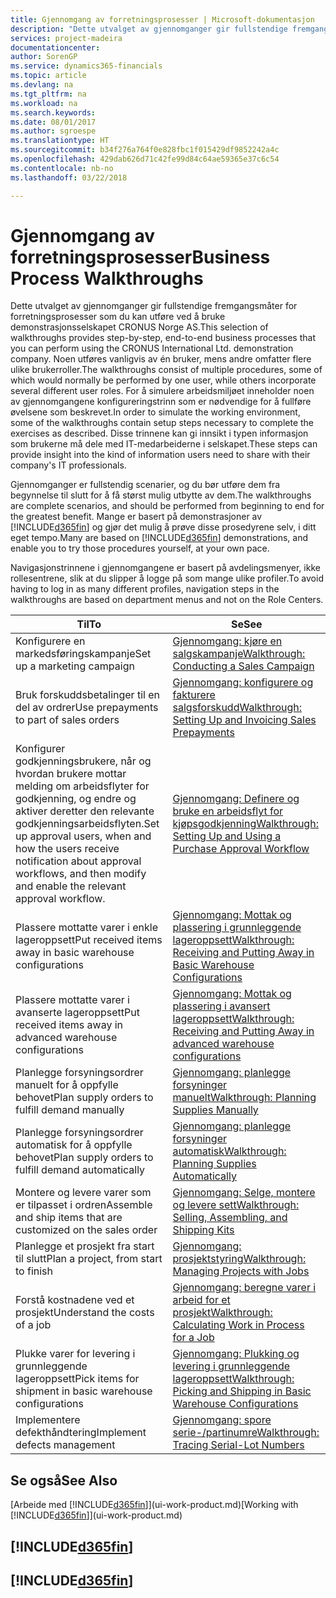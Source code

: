 ```yaml
---
title: Gjennomgang av forretningsprosesser | Microsoft-dokumentasjon
description: "Dette utvalget av gjennomganger gir fullstendige fremgangsmåter for forretningsprosesser som du kan utføre ved å bruke demonstrasjonsselskapet CRONUS Norge AS. Noen utføres vanligvis av én bruker, mens andre omfatter flere ulike brukerroller. For å simulere arbeidsmiljøet inneholder noen av gjennomgangene konfigureringstrinn som er nødvendige for å fullføre øvelsene som beskrevet. Disse trinnene kan gi innsikt i typen informasjon som brukerne må dele med IT-medarbeiderne i selskapet."
services: project-madeira
documentationcenter: 
author: SorenGP
ms.service: dynamics365-financials
ms.topic: article
ms.devlang: na
ms.tgt_pltfrm: na
ms.workload: na
ms.search.keywords: 
ms.date: 08/01/2017
ms.author: sgroespe
ms.translationtype: HT
ms.sourcegitcommit: b34f276a764f0e828fbc1f015429df9852242a4c
ms.openlocfilehash: 429dab626d71c42fe99d84c64ae59365e37c6c54
ms.contentlocale: nb-no
ms.lasthandoff: 03/22/2018

---
```

# <a name="business-process-walkthroughs"></a><span data-ttu-id="85848-106">Gjennomgang av forretningsprosesser</span><span class="sxs-lookup"><span data-stu-id="85848-106">Business Process Walkthroughs</span></span>
<span data-ttu-id="85848-107">Dette utvalget av gjennomganger gir fullstendige fremgangsmåter for forretningsprosesser som du kan utføre ved å bruke demonstrasjonsselskapet CRONUS Norge AS.</span><span class="sxs-lookup"><span data-stu-id="85848-107">This selection of walkthroughs provides step-by-step, end-to-end business processes that you can perform using the CRONUS International Ltd. demonstration company.</span></span> <span data-ttu-id="85848-108">Noen utføres vanligvis av én bruker, mens andre omfatter flere ulike brukerroller.</span><span class="sxs-lookup"><span data-stu-id="85848-108">The walkthroughs consist of multiple procedures, some of which would normally be performed by one user, while others incorporate several different user roles.</span></span> <span data-ttu-id="85848-109">For å simulere arbeidsmiljøet inneholder noen av gjennomgangene konfigureringstrinn som er nødvendige for å fullføre øvelsene som beskrevet.</span><span class="sxs-lookup"><span data-stu-id="85848-109">In order to simulate the working environment, some of the walkthroughs contain setup steps necessary to complete the exercises as described.</span></span> <span data-ttu-id="85848-110">Disse trinnene kan gi innsikt i typen informasjon som brukerne må dele med IT-medarbeiderne i selskapet.</span><span class="sxs-lookup"><span data-stu-id="85848-110">These steps can provide insight into the kind of information users need to share with their company's IT professionals.</span></span>  

 <span data-ttu-id="85848-111">Gjennomganger er fullstendig scenarier, og du bør utføre dem fra begynnelse til slutt for å få størst mulig utbytte av dem.</span><span class="sxs-lookup"><span data-stu-id="85848-111">The walkthroughs are complete scenarios, and should be performed from beginning to end for the greatest benefit.</span></span> <span data-ttu-id="85848-112">Mange er basert på demonstrasjoner av [!INCLUDE[d365fin](includes/d365fin_md.md)] og gjør det mulig å prøve disse prosedyrene selv, i ditt eget tempo.</span><span class="sxs-lookup"><span data-stu-id="85848-112">Many are based on [!INCLUDE[d365fin](includes/d365fin_md.md)] demonstrations, and enable you to try those procedures yourself, at your own pace.</span></span>  

 <span data-ttu-id="85848-113">Navigasjonstrinnene i gjennomgangene er basert på avdelingsmenyer, ikke rollesentrene, slik at du slipper å logge på som mange ulike profiler.</span><span class="sxs-lookup"><span data-stu-id="85848-113">To avoid having to log in as many different profiles, navigation steps in the walkthroughs are based on department menus and not on the Role Centers.</span></span>  

|<span data-ttu-id="85848-114">Til</span><span class="sxs-lookup"><span data-stu-id="85848-114">To</span></span>|<span data-ttu-id="85848-115">Se</span><span class="sxs-lookup"><span data-stu-id="85848-115">See</span></span>|  
|--------|---------|  
|<span data-ttu-id="85848-116">Konfigurere en markedsføringskampanje</span><span class="sxs-lookup"><span data-stu-id="85848-116">Set up a marketing campaign</span></span>|[<span data-ttu-id="85848-117">Gjennomgang: kjøre en salgskampanje</span><span class="sxs-lookup"><span data-stu-id="85848-117">Walkthrough: Conducting a Sales Campaign</span></span>](walkthrough-conducting-a-sales-campaign.md)|  
|<span data-ttu-id="85848-118">Bruk forskuddsbetalinger til en del av ordrer</span><span class="sxs-lookup"><span data-stu-id="85848-118">Use prepayments to part of sales orders</span></span>|[<span data-ttu-id="85848-119">Gjennomgang: konfigurere og fakturere salgsforskudd</span><span class="sxs-lookup"><span data-stu-id="85848-119">Walkthrough: Setting Up and Invoicing Sales Prepayments</span></span>](walkthrough-setting-up-and-invoicing-sales-prepayments.md)|  
|<span data-ttu-id="85848-120">Konfigurer godkjenningsbrukere, når og hvordan brukere mottar melding om arbeidsflyter for godkjenning, og endre og aktiver deretter den relevante godkjenningsarbeidsflyten.</span><span class="sxs-lookup"><span data-stu-id="85848-120">Set up approval users, when and how the users receive notification about approval workflows, and then modify and enable the relevant approval workflow.</span></span>|[<span data-ttu-id="85848-121">Gjennomgang: Definere og bruke en arbeidsflyt for kjøpsgodkjenning</span><span class="sxs-lookup"><span data-stu-id="85848-121">Walkthrough: Setting Up and Using a Purchase Approval Workflow</span></span>](walkthrough-setting-up-and-using-a-purchase-approval-workflow.md)|  
|<span data-ttu-id="85848-122">Plassere mottatte varer i enkle lageroppsett</span><span class="sxs-lookup"><span data-stu-id="85848-122">Put received items away in basic warehouse configurations</span></span>|[<span data-ttu-id="85848-123">Gjennomgang: Mottak og plassering i grunnleggende lageroppsett</span><span class="sxs-lookup"><span data-stu-id="85848-123">Walkthrough: Receiving and Putting Away in Basic Warehouse Configurations</span></span>](walkthrough-receiving-and-putting-away-in-basic-warehousing.md)|  
|<span data-ttu-id="85848-124">Plassere mottatte varer i avanserte lageroppsett</span><span class="sxs-lookup"><span data-stu-id="85848-124">Put received items away in advanced warehouse configurations</span></span>|[<span data-ttu-id="85848-125">Gjennomgang: Mottak og plassering i avansert lageroppsett</span><span class="sxs-lookup"><span data-stu-id="85848-125">Walkthrough: Receiving and Putting Away in advanced warehouse configurations</span></span>](walkthrough-receiving-and-putting-away-in-advanced-warehousing.md)|  
|<span data-ttu-id="85848-126">Planlegge forsyningsordrer manuelt for å oppfylle behovet</span><span class="sxs-lookup"><span data-stu-id="85848-126">Plan supply orders to fulfill demand manually</span></span>|[<span data-ttu-id="85848-127">Gjennomgang: planlegge forsyninger manuelt</span><span class="sxs-lookup"><span data-stu-id="85848-127">Walkthrough: Planning Supplies Manually</span></span>](walkthrough-planning-supplies-manually.md)|  
|<span data-ttu-id="85848-128">Planlegge forsyningsordrer automatisk for å oppfylle behovet</span><span class="sxs-lookup"><span data-stu-id="85848-128">Plan supply orders to fulfill demand automatically</span></span>|[<span data-ttu-id="85848-129">Gjennomgang: planlegge forsyninger automatisk</span><span class="sxs-lookup"><span data-stu-id="85848-129">Walkthrough: Planning Supplies Automatically</span></span>](walkthrough-planning-supplies-automatically.md)|  
|<span data-ttu-id="85848-130">Montere og levere varer som er tilpasset i ordren</span><span class="sxs-lookup"><span data-stu-id="85848-130">Assemble and ship items that are customized on the sales order</span></span>|[<span data-ttu-id="85848-131">Gjennomgang: Selge, montere og levere sett</span><span class="sxs-lookup"><span data-stu-id="85848-131">Walkthrough: Selling, Assembling, and Shipping Kits</span></span>](walkthrough-selling-assembling-and-shipping-kits.md)|  
|<span data-ttu-id="85848-132">Planlegge et prosjekt fra start til slutt</span><span class="sxs-lookup"><span data-stu-id="85848-132">Plan a project, from start to finish</span></span>|[<span data-ttu-id="85848-133">Gjennomgang: prosjektstyring</span><span class="sxs-lookup"><span data-stu-id="85848-133">Walkthrough: Managing Projects with Jobs</span></span>](walkthrough-managing-projects-with-jobs.md)|  
|<span data-ttu-id="85848-134">Forstå kostnadene ved et prosjekt</span><span class="sxs-lookup"><span data-stu-id="85848-134">Understand the costs of a job</span></span>|[<span data-ttu-id="85848-135">Gjennomgang: beregne varer i arbeid for et prosjekt</span><span class="sxs-lookup"><span data-stu-id="85848-135">Walkthrough: Calculating Work in Process for a Job</span></span>](walkthrough-calculating-work-in-process-for-a-job.md)|  
|<span data-ttu-id="85848-136">Plukke varer for levering i grunnleggende lageroppsett</span><span class="sxs-lookup"><span data-stu-id="85848-136">Pick items for shipment in basic warehouse configurations</span></span>|[<span data-ttu-id="85848-137">Gjennomgang: Plukking og levering i grunnleggende lageroppsett</span><span class="sxs-lookup"><span data-stu-id="85848-137">Walkthrough: Picking and Shipping in Basic Warehouse Configurations</span></span>](walkthrough-picking-and-shipping-in-basic-warehousing.md)|  
|<span data-ttu-id="85848-138">Implementere defekthåndtering</span><span class="sxs-lookup"><span data-stu-id="85848-138">Implement defects management</span></span>|[<span data-ttu-id="85848-139">Gjennomgang: spore serie-/partinumre</span><span class="sxs-lookup"><span data-stu-id="85848-139">Walkthrough: Tracing Serial-Lot Numbers</span></span>](walkthrough-tracing-serial-lot-numbers.md)|  

## <a name="see-also"></a><span data-ttu-id="85848-140">Se også</span><span class="sxs-lookup"><span data-stu-id="85848-140">See Also</span></span>
<span data-ttu-id="85848-141">[Arbeide med [!INCLUDE[d365fin](includes/d365fin_md.md)]](ui-work-product.md)</span><span class="sxs-lookup"><span data-stu-id="85848-141">[Working with [!INCLUDE[d365fin](includes/d365fin_md.md)]](ui-work-product.md)</span></span>  

## [!INCLUDE[d365fin](includes/free_trial_md.md)]  
## [!INCLUDE[d365fin](includes/training_link_md.md)]

